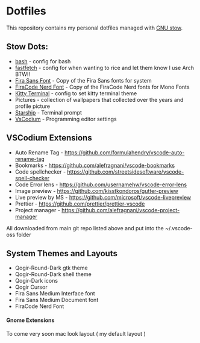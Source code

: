 # Dotfiles

This repository contains my personal dotfiles managed with [GNU stow](http://www.gnu.org/software/stow/).

## Stow Dots:

- [bash]() - config for bash
- [fastfetch]() - config for when wanting to rice and let them know I use Arch BTW!!
- [Fira Sans Font]() - Copy of the Fira Sans fonts for system
- [FiraCode Nerd Font]() - Copy of the FiraCode Nerd fonts for Mono Fonts
- [Kitty Terminal]() - config to set kitty terminal theme
- Pictures - collection of wallpapers that collected over the years and profile picture
- [Starship]() - Terminal prompt
- [VsCodium]() - Programming editor settings

## VSCodium Extensions

- Auto Rename Tag - https://github.com/formulahendry/vscode-auto-rename-tag
- Bookmarks - https://github.com/alefragnani/vscode-bookmarks
- Code spellchecker - https://github.com/streetsidesoftware/vscode-spell-checker
- Code Error lens - https://github.com/usernamehw/vscode-error-lens
- Image preview - https://github.com/kisstkondoros/gutter-preview
- Live preview by MS - https://github.com/microsoft/vscode-livepreview
- Prettier - https://github.com/prettier/prettier-vscode
- Project manager - https://github.com/alefragnani/vscode-project-manager

All downloaded from main git repo listed above and put into the ~/.vscode-oss folder

## System Themes and Layouts

- Qogir-Round-Dark gtk theme
- Qogir-Round-Dark shell theme
- Qogir-Dark icons
- Qogir Cursor
- Fira Sans Medium Interface font
- Fira Sans Medium Document font
- FiraCode Nerd Font

#### Gnome Extensions

To come very soon mac look layout ( my default layout )
